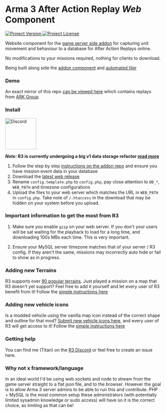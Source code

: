 
# Arma 3 After Action Replay *Web* Component


<a href="https://github.com/alexcroox/R3-Web/releases/latest">
    <img src="https://img.shields.io/github/release/alexcroox/R3-Web.svg" alt="Project Version">
</a>   
    
<a href="https://raw.githubusercontent.com/alexcroox/R3-Web/master/LICENSE">
    <img src="https://img.shields.io/badge/license-MIT-red.svg" alt="Project License">
</a>



Website component for the [game server side addon](https://github.com/alexcroox/R3) for capturing unit movement and behaviour to a database for After Action Replays online.

No modifications to your missions required, nothing for clients to download.

Being built along side the [addon component](https://github.com/alexcroox/R3) and [automated tiler](https://titanmods.xyz/r3/tiler)

### Demo

An exact mirror of this repo [can be viewed here](https://aar.ark-group.org) which contains replays from [ARK Group](http://ark-group.org/)

### Install


<a href="https://discord.gg/qcE3dRP">
    <img width="100" src="http://i0.kym-cdn.com/photos/images/original/001/243/213/52a.png" alt="Discord">
</a>

**_Note:_ R3 is currently undergoing a big v1 data storage refactor [read more](https://github.com/alexcroox/R3-Web/issues/14)**

1. Follow the step by step [instructions on the addon repo](https://github.com/alexcroox/R3) and ensure you have mission event data in your database
2. Download the [latest web release](https://github.com/alexcroox/R3-Web/releases/latest)
3. Rename `config.template.php` to `config.php`, pay close attention to `DB_*`, `WEB_PATH` and timezone configurations
4. Upload the files to your web server which matches the URL in `WEB_PATH` in `config.php`. Take note of `/.htaccess` in the download that may be hidden on your system before you upload.

### Important information to get the most from R3

1. Make sure you enable `gzip` on your web server. If you don't your users will be sat waiting for the playback to load for a long time, and downloading 100s MBs each time. This is very important.

2. Ensure your MySQL server timezone matches that of your server / R3 config. If they aren't the same, missions may incorrectly auto hide or fail to show as in progress.

### Adding new Terrains

R3 supports over [90 popular terrains](https://titanmods.xyz/r3/tiler). Just played a mission on a map that R3 doesn't yet support? Feel free to add it yourself and let every user of R3 benefit from it! Follow the [simple instructions here](https://github.com/alexcroox/R3-Web/wiki/Adding-new-terrains)

### Adding new vehicle icons

Is a modded vehicle using the vanilla map icon instead of the correct shape and outline for that mod? [Submit new vehicle icons here](https://titanmods.xyz/r3/tiler/icons), and every user of R3 will get access to it! Follow the [simple instructions here](https://github.com/alexcroox/R3-Web/wiki/Adding-new-icons)

### Getting help

You can find me (Titan) on the [R3 Discord](https://discord.gg/qcE3dRP) or feel free to create an issue here.

### Why not x framework/language

In an ideal world I'd be using web sockets and node to stream from the game server straight to a flat json file, and to the browser. 
However the goal is to allow Arma 3 server admins to be able to run this and contribute. PHP + MySQL is the most common setup these administrators (with potentially limited sysadmin knowledge or sudo access) will have so it is the correct choice, as limiting as that can be!
